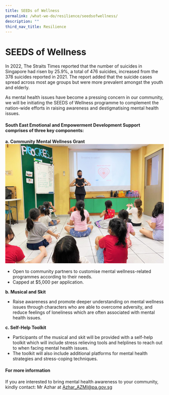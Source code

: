 ```yaml
---
title: SEEDs of Wellness
permalink: /what-we-do/resilience/seedsofwellness/
description: ""
third_nav_title: Resilience
---
```

# SEEDS of Wellness 
In 2022, The Straits Times reported that the number of suicides in Singapore had risen by 25.9%, a total of 476 suicides, increased from the 378 suicides reported in 2021. The report added that the suicide cases spread across most age groups but were more prevalent amongst the youth and elderly.

As mental health issues have become a pressing concern in our community, we will be initiating the SEEDS of Wellness programme to complement the nation-wide efforts in raising awareness and destigmatising mental health issues.

#### **S**outh East **E**motional and **E**mpowerment **D**evelopment **S**upport comprises of three key components:
**a.	Community Mental Wellness Grant**
![](/images/What%20We%20Do/Resilience/IMG-20210324-WA0010.jpg)


* Open to community partners to customise mental wellness-related programmes according to their needs.
* Capped at $5,000 per application.

**b.	Musical and Skit**
* Raise awareness and promote deeper understanding on mental wellness issues through characters who are able to overcome adversity, and reduce feelings of loneliness which are often associated with mental health issues. 

**c.	Self-Help Toolkit**
* Participants of the musical and skit will be provided with a self-help toolkit which will include stress relieving tools and helplines to reach out to when facing mental health issues.
* The toolkit will also include additional platforms for mental health strategies and stress-coping techniques.



#### For more information
If you are interested to bring mental health awareness to your community, kindly contact:
Mr Azhar at [Azhar_AZMI@pa.gov.sg](Azhar_AZMI@pa.gov.sg)